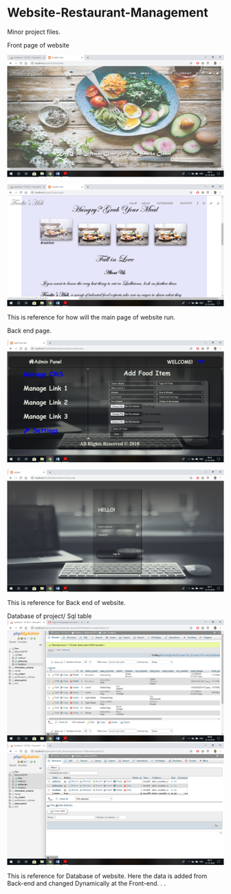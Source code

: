 # Website-Restaurant-Management
Minor project files.

Front page of website

![Front page of website](https://github.com/bhuveshaggarwal/Website-Restaurant-Management/blob/master/Screenshot%20(139).png)

![Front page of website](https://github.com/bhuveshaggarwal/Website-Restaurant-Management/blob/master/Screenshot%20(140).png)

This is reference for how will the main page of website run.





Back end page.

![Back-end page of website](https://github.com/bhuveshaggarwal/Website-Restaurant-Management/blob/master/Screenshot%20(146).png)

![Back-end page of website](https://github.com/bhuveshaggarwal/Website-Restaurant-Management/blob/master/Screenshot%20(147).png)

This is reference for Back end of website.




Database of project/ Sql table
![Sql table](https://github.com/bhuveshaggarwal/Website-Restaurant-Management/blob/master/Screenshot%20(136).png)
![Sql table](https://github.com/bhuveshaggarwal/Website-Restaurant-Management/blob/master/Screenshot%20(138).png)

This is reference for Database of website. Here the data is added from Back-end and changed Dynamically at the Front-end.
.
.
